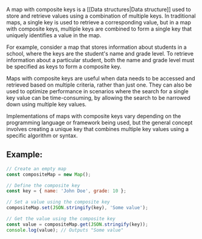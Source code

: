 
A map with composite keys is a [[Data structures|Data structure]] used to store and retrieve values using a combination of multiple keys. In traditional maps, a single key is used to retrieve a corresponding value, but in a map with composite keys, multiple keys are combined to form a single key that uniquely identifies a value in the map.

For example, consider a map that stores information about students in a school, where the keys are the student's name and grade level. To retrieve information about a particular student, both the name and grade level must be specified as keys to form a composite key.

Maps with composite keys are useful when data needs to be accessed and retrieved based on multiple criteria, rather than just one. They can also be used to optimize performance in scenarios where the search for a single key value can be time-consuming, by allowing the search to be narrowed down using multiple key values.

Implementations of maps with composite keys vary depending on the programming language or framework being used, but the general concept involves creating a unique key that combines multiple key values using a specific algorithm or syntax.

## Example:

```javascript
// Create an empty map
const compositeMap = new Map();

// Define the composite key
const key = { name: 'John Doe', grade: 10 };

// Set a value using the composite key
compositeMap.set(JSON.stringify(key), 'Some value');

// Get the value using the composite key
const value = compositeMap.get(JSON.stringify(key));
console.log(value); // Outputs "Some value"
```
